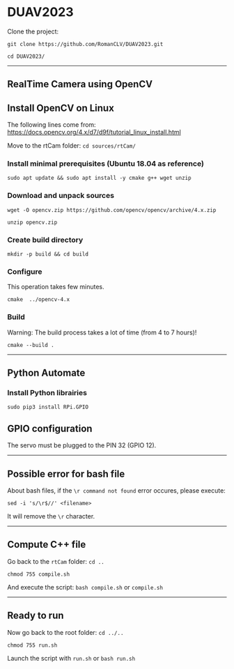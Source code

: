 # DUAV2023

Clone the project: 

`git clone https://github.com/RomanCLV/DUAV2023.git`

`cd DUAV2023/`

---

## RealTime Camera using OpenCV

## Install OpenCV on Linux

The following lines come from:
https://docs.opencv.org/4.x/d7/d9f/tutorial_linux_install.html

Move to the rtCam folder:
`cd sources/rtCam/`

### Install minimal prerequisites (Ubuntu 18.04 as reference)
`sudo apt update && sudo apt install -y cmake g++ wget unzip`

### Download and unpack sources
`wget -O opencv.zip https://github.com/opencv/opencv/archive/4.x.zip`

`unzip opencv.zip`

### Create build directory
`mkdir -p build && cd build`

### Configure
This operation takes few minutes.

`cmake  ../opencv-4.x`

### Build
Warning: The build process takes a lot of time (from 4 to 7 hours)!

`cmake --build .`

---

## Python Automate

### Install Python librairies

`sudo pip3 install RPi.GPIO`

## GPIO configuration
The servo must be plugged to the PIN 32 (GPIO 12).

---

## Possible error for bash file
About bash files, if the `\r command not found` error occures, please execute:

`sed -i 's/\r$//' <filename>`

It will remove the `\r` character.

---

## Compute C++ file

Go back to the `rtCam` folder: `cd ..`

`chmod 755 compile.sh`

And execute the script: `bash compile.sh` or `compile.sh`

---

## Ready to run

Now go back to the root folder: `cd ../..`

`chmod 755 run.sh`

Launch the script with `run.sh` or `bash run.sh`
